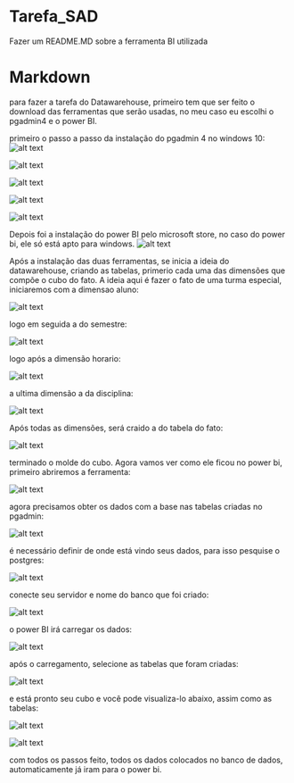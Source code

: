 # Tarefa_SAD
Fazer um README.MD sobre a ferramenta BI utilizada

# Markdown

para fazer a tarefa do Datawarehouse, primeiro tem que ser feito o download das ferramentas que serão usadas, no meu caso eu escolhi o pgadmin4 e o power BI.

primeiro o passo a passo da instalação do pgadmin 4 no windows 10:
![alt text](https://github.com/kaioFerreiraa/Tarefa_SAD/blob/master/imagens/WhatsApp%20Image%202020-02-13%20at%2013.56.18.jpeg)

![alt text](https://github.com/kaioFerreiraa/Tarefa_SAD/blob/master/imagens/WhatsApp%20Image%202020-02-13%20at%2013.56.19.jpeg)

![alt text](https://github.com/kaioFerreiraa/Tarefa_SAD/blob/master/imagens/WhatsApp%20Image%202020-02-13%20at%2013.56.19%20(1).jpeg)

![alt text](https://github.com/kaioFerreiraa/Tarefa_SAD/blob/master/imagens/WhatsApp%20Image%202020-02-13%20at%2013.56.19%20(3).jpeg)

![alt text](https://github.com/kaioFerreiraa/Tarefa_SAD/blob/master/imagens/WhatsApp%20Image%202020-02-13%20at%2013.56.20.jpeg)

Depois foi a instalação do power BI pelo microsoft store, no caso do power bi, ele só está apto para windows.
![alt text](https://github.com/kaioFerreiraa/Tarefa_SAD/blob/master/imagens/Capturar.PNG)

Após a instalação das duas ferramentas, se inicia a ideia do datawarehouse, criando as tabelas, primerio cada uma das dimensões que compõe o cubo do fato. A ideia aqui é fazer o fato de uma turma especial, iniciaremos com a dimensao aluno:

![alt text](https://github.com/kaioFerreiraa/Tarefa_SAD/blob/master/imagens/dimensao_aluno.PNG)

logo em seguida a do semestre:

![alt text](https://github.com/kaioFerreiraa/Tarefa_SAD/blob/master/imagens/dimensao_semestre.PNG)

logo após a dimensão horario:

![alt text](https://github.com/kaioFerreiraa/Tarefa_SAD/blob/master/imagens/dimensao_horario.PNG)

a ultima dimensão a da disciplina:

![alt text](https://github.com/kaioFerreiraa/Tarefa_SAD/blob/master/imagens/dimensao_disciplina.PNG)

Após todas as dimensões, será craido a do tabela do fato:

![alt text](https://github.com/kaioFerreiraa/Tarefa_SAD/blob/master/imagens/fato.PNG)

terminado o molde do cubo. Agora vamos ver como ele ficou no power bi, primeiro abriremos a ferramenta:

![alt text](https://github.com/kaioFerreiraa/Tarefa_SAD/blob/master/imagens/abrindo_power.PNG)

agora precisamos obter os dados com a base nas tabelas criadas no pgadmin:

![alt text](https://github.com/kaioFerreiraa/Tarefa_SAD/blob/master/imagens/obter_dados.PNG)

é necessário definir de onde está vindo seus dados, para isso pesquise o postgres:

![alt text](https://github.com/kaioFerreiraa/Tarefa_SAD/blob/master/imagens/pesquisando_postgres.PNG)

conecte seu servidor e nome do banco que foi criado:

![alt text](https://github.com/kaioFerreiraa/Tarefa_SAD/blob/master/imagens/conectando.PNG)

o power BI irá carregar os dados: 

![alt text](https://github.com/kaioFerreiraa/Tarefa_SAD/blob/master/imagens/carregando.PNG)

após o carregamento, selecione as tabelas que foram criadas:

![alt text](https://github.com/kaioFerreiraa/Tarefa_SAD/blob/master/imagens/selecionando.PNG)

e está pronto seu cubo e você pode visualiza-lo abaixo, assim como as tabelas:

![alt text](https://github.com/kaioFerreiraa/Tarefa_SAD/blob/master/imagens/estrela.PNG)

![alt text](https://github.com/kaioFerreiraa/Tarefa_SAD/blob/master/imagens/tabelas.PNG)

com todos os passos feito, todos os dados colocados no banco de dados, automaticamente já iram para o power bi.
